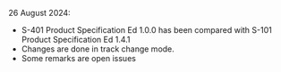 26 August 2024:
- S-401 Product Specification Ed 1.0.0 has been compared with S-101 Product Specification Ed 1.4.1
- Changes are done in track change mode.
- Some remarks are open issues

